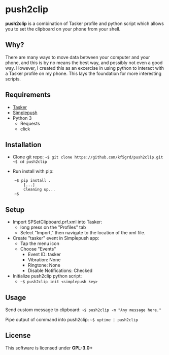 push2clip
========
**push2clip** is a combination of Tasker profile and python script which allows you to set the clipboard on your phone from your shell.

Why?
--------
There are many ways to move data between your computer and your phone, and this is by no means the best way, and possibly not even a good way. However, I created this as an excercise in using python to interact with a Tasker profile on my phone. This lays the foundation for more interesting scripts.


Requirements
--------
- [Tasker](https://play.google.com/store/apps/details?id=net.dinglisch.android.taskerm)
- [Simplepush](https://play.google.com/store/apps/details?id=io.tymm.simplepush)
- Python 3
  - Requests
  - click


Installation
--------
- Clone git repo:
`~$ git clone https://github.com/kf5grd/push2clip.git`
`~$ cd push2clip`

- Run install with pip:
```
    ~$ pip install .
        [...]
        Cleaning up...
    ~$ 
```


Setup
--------
- Import SPSetClipboard.prf.xml into Tasker:
  - long press on the "Profiles" tab
  - Select "Import," then navigate to the location of the xml file.
- Create "tasker" event in Simplepush app:
  - Tap the menu icon
  - Choose "Events"
    - Event ID: tasker
    - Vibration: None
    - Ringtone: None
    - Disable Notifications: Checked
- Initialize push2clip python script:
  - `~$ push2clip init <simplepush key>`


Usage
--------
Send custom message to clipboard:
`~$ push2clip -m "Any message here."`

Pipe output of command into push2clip:
`~$ uptime | push2clip`


License
--------
This software is licensed under **GPL-3.0+**
